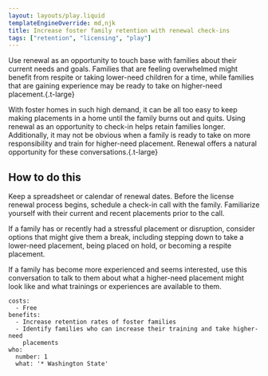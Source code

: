 ```yaml
---
layout: layouts/play.liquid
templateEngineOverride: md,njk
title: Increase foster family retention with renewal check-ins
tags: ["retention", "licensing", "play"]
---
```


Use renewal as an opportunity to touch base with families about their current needs and goals. Families that are feeling overwhelmed might benefit from respite or taking lower-need children for a time, while families that are gaining experience may be ready to take on higher-need placement.{.t-large}

With foster homes in such high demand, it can be all too easy to keep making placements in a home until the family burns out and quits. Using renewal as an opportunity to check-in helps retain families longer. Additionally, it may not be obvious when a family is ready to take on more responsibility and train for higher-need placement. Renewal offers a natural opportunity for these conversations.{.t-large}

## How to do this

Keep a spreadsheet or calendar of renewal dates. Before the license renewal process begins, schedule a check-in call with the family. Familiarize yourself with their current and recent placements prior to the call.

If a family has or recently had a stressful placement or disruption, consider options that might give them a break, including stepping down to take a lower-need placement, being placed on hold, or becoming a respite placement.

If a family has become more experienced and seems interested, use this conversation to talk to them about what a higher-need placement might look like and what trainings or experiences are available to them.

    costs:
      - Free
    benefits:
      - Increase retention rates of foster families
      - Identify families who can increase their training and take higher-need
        placements
    who:
      number: 1
      what: '* Washington State'
 